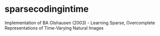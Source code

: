 # sparsecodingintime
Implementation of BA Olshausen (2003) - Learning Sparse, Overcomplete Representations of Time-Varying Natural Images
